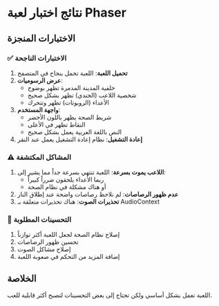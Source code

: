 # نتائج اختبار لعبة Phaser

## الاختبارات المنجزة

### ✅ الاختبارات الناجحة
1. **تحميل اللعبة**: اللعبة تحمل بنجاح في المتصفح
2. **عرض الرسوميات**: 
   - خلفية المدينة المدمرة تظهر بوضوح
   - شخصية اللاعب (الجندي) تظهر بشكل صحيح
   - الأعداء (الروبوتات) تظهر وتتحرك
3. **واجهة المستخدم**:
   - شريط الصحة يظهر باللون الأخضر
   - النقاط تظهر في الأعلى
   - النص باللغة العربية يعمل بشكل صحيح
4. **إعادة التشغيل**: نظام إعادة التشغيل يعمل عند النقر

### ⚠️ المشاكل المكتشفة
1. **اللاعب يموت بسرعة**: اللعبة تنتهي بسرعة جداً مما يشير إلى:
   - ربما الأعداء يلحقون ضرراً كبيراً
   - أو هناك مشكلة في نظام الصحة
2. **عدم ظهور الرصاصات**: لم نلاحظ رصاصات واضحة عند إطلاق النار
3. **تحذيرات الصوت**: هناك تحذيرات متعلقة بـ AudioContext

### 🔧 التحسينات المطلوبة
1. إصلاح نظام الصحة لجعل اللعبة أكثر توازناً
2. تحسين ظهور الرصاصات
3. إصلاح مشاكل الصوت
4. إضافة المزيد من التحكم في صعوبة اللعبة

## الخلاصة
اللعبة تعمل بشكل أساسي ولكن تحتاج إلى بعض التحسينات لتصبح أكثر قابلية للعب.

